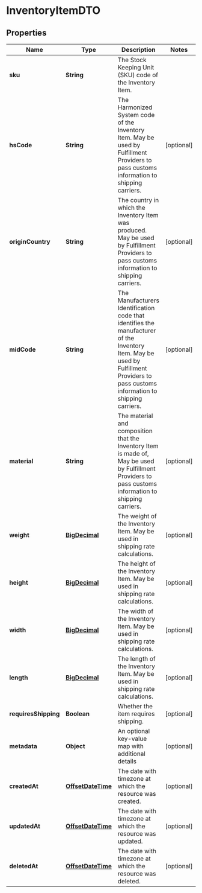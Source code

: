 # InventoryItemDTO

## Properties
Name | Type | Description | Notes
------------ | ------------- | ------------- | -------------
**sku** | **String** | The Stock Keeping Unit (SKU) code of the Inventory Item. | 
**hsCode** | **String** | The Harmonized System code of the Inventory Item. May be used by Fulfillment Providers to pass customs information to shipping carriers. |  [optional]
**originCountry** | **String** | The country in which the Inventory Item was produced. May be used by Fulfillment Providers to pass customs information to shipping carriers. |  [optional]
**midCode** | **String** | The Manufacturers Identification code that identifies the manufacturer of the Inventory Item. May be used by Fulfillment Providers to pass customs information to shipping carriers. |  [optional]
**material** | **String** | The material and composition that the Inventory Item is made of, May be used by Fulfillment Providers to pass customs information to shipping carriers. |  [optional]
**weight** | [**BigDecimal**](BigDecimal.md) | The weight of the Inventory Item. May be used in shipping rate calculations. |  [optional]
**height** | [**BigDecimal**](BigDecimal.md) | The height of the Inventory Item. May be used in shipping rate calculations. |  [optional]
**width** | [**BigDecimal**](BigDecimal.md) | The width of the Inventory Item. May be used in shipping rate calculations. |  [optional]
**length** | [**BigDecimal**](BigDecimal.md) | The length of the Inventory Item. May be used in shipping rate calculations. |  [optional]
**requiresShipping** | **Boolean** | Whether the item requires shipping. |  [optional]
**metadata** | **Object** | An optional key-value map with additional details |  [optional]
**createdAt** | [**OffsetDateTime**](OffsetDateTime.md) | The date with timezone at which the resource was created. |  [optional]
**updatedAt** | [**OffsetDateTime**](OffsetDateTime.md) | The date with timezone at which the resource was updated. |  [optional]
**deletedAt** | [**OffsetDateTime**](OffsetDateTime.md) | The date with timezone at which the resource was deleted. |  [optional]
